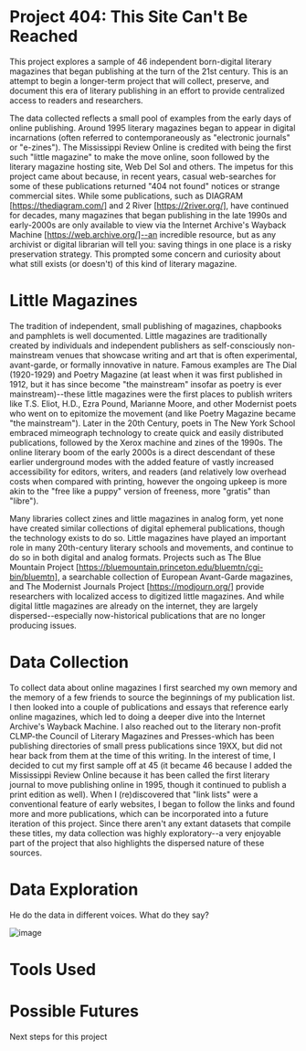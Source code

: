 # Project 404: This Site Can't Be Reached
This project explores a sample of 46 independent born-digital literary magazines that began publishing at the turn of the 21st century. This is an attempt to begin a longer-term project that will collect, preserve, and document this era of literary publishing in an effort to provide centralized access to readers and researchers. 

The data collected reflects a small pool of examples from the early days of online publishing. Around 1995 literary magazines began to appear in digital incarnations (often referred to contemporaneously as "electronic journals" or "e-zines"). The Mississippi Review Online is credited with being the first such "little magazine" to make the move online, soon followed by the literary magazine hosting site, Web Del Sol and others. The impetus for this project came about because, in recent years, casual web-searches for some of these publications returned "404 not found" notices or strange commercial sites. While some publications, such as DIAGRAM [https://thediagram.com/] and 2 River [https://2river.org/], have continued for decades, many magazines that began publishing in the late 1990s and early-2000s are only available to view via the Internet Archive's Wayback Machine [https://web.archive.org/]--an incredible resource, but as any archivist or digital librarian will tell you: saving things in one place is a risky preservation strategy. This prompted some concern and curiosity about what still exists (or doesn't) of this kind of literary magazine. 


# Little Magazines

The tradition of independent, small publishing of magazines, chapbooks and pamphlets is well documented. Little magazines are traditionally created by individuals and independent publishers as self-consciously non-mainstream venues that showcase writing and art that is often experimental, avant-garde, or formally innovative in nature. Famous examples are The Dial (1920-1929) and Poetry Magazine (at least when it was first published in 1912, but it has since become "the mainstream" insofar as poetry is ever mainstream)--these little magazines were the first places to publish writers like T.S. Eliot, H.D., Ezra Pound, Marianne Moore, and other Modernist poets who went on to epitomize the movement (and like Poetry Magazine became "the mainstream"). Later in the 20th Century, poets in The New York School embraced mimeograph technology to create quick and easily distributed publications, followed by the Xerox machine and zines of the 1990s. The online literary boom of the early 2000s is a direct descendant of these earlier underground modes with the added feature of vastly increased accessibility for editors, writers, and readers (and relatively low overhead costs when compared with printing, however the ongoing upkeep is more akin to the "free like a puppy" version of freeness, more "gratis" than "libre").

Many libraries collect zines and little magazines in analog form, yet none have created similar collections of digital ephemeral publications, though the technology exists to do so. Little magazines have played an important role in many 20th-century literary schools and movements, and continue to do so in both digital and analog formats. Projects such as The Blue Mountain Project [https://bluemountain.princeton.edu/bluemtn/cgi-bin/bluemtn], a searchable collection of European Avant-Garde magazines, and The Modernist Journals Project [https://modjourn.org/] provide researchers with localized access to digitized little magazines. And while digital little magazines are already on the internet, they are largely dispersed--especially now-historical publications that are no longer producing issues. 


# Data Collection

To collect data about online magazines I first searched my own memory and the memory of a few friends to source the beginnings of my publication list. I then looked into a couple of publications and essays that reference early online magazines, which led to doing a deeper dive into the Internet Archive's Wayback Machine. I also reached out to the literary non-profit CLMP-the Council of Literary Magazines and Presses-which has been publishing directories of small press publications since 19XX, but did not hear back from them at the time of this writing. In the interest of time, I decided to cut my first sample off at 45 (it became 46 because I added the Mississippi Review Online because it has been called the first literary journal to move publishing online in 1995, though it continued to publish a print edition as well). When I (re)discovered that "link lists" were a conventional feature of early websites, I began to follow the links and found more and more publications, which can be incorporated into a future iteration of this project. Since there aren't any extant datasets that compile these titles, my data collection was highly exploratory--a very enjoyable part of the project that also highlights the dispersed nature of these sources. 

# Data Exploration

He do the data in different voices. What do they say? 

![image](https://github.com/user-attachments/assets/f16ca651-f6d9-466e-a200-192f8b6ac8c8)

# Tools Used 

# Possible Futures

Next steps for this project
